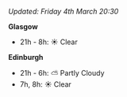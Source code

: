*Updated: Friday 4th March 20:30*

**Glasgow**

* 21h - 8h: :sunny: Clear

**Edinburgh**

* 21h - 6h: :partly_sunny: Partly Cloudy
* 7h, 8h: :sunny: Clear
